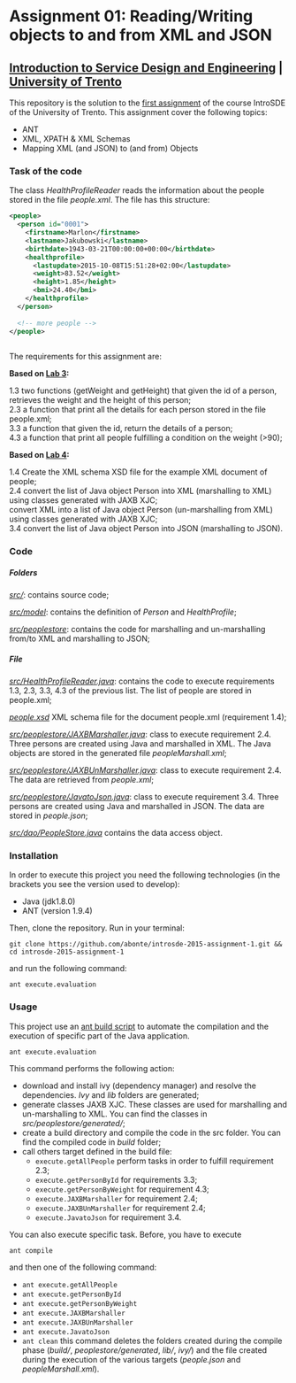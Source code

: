 # Assignment 01: Reading/Writing objects to and from XML and JSON

## [Introduction to Service Design and Engineering](https://github.com/IntroSDE) | [University of Trento](http://www.unitn.it/) 


This repository is the solution to the [first assignment](https://sites.google.com/a/unitn.it/introsde_2015-16/lab-sessions/assignments/assignment-1) of the course IntroSDE of the University of Trento. This assignment cover the following topics:

* ANT
* XML, XPATH & XML Schemas
* Mapping XML (and JSON) to (and from) Objects

### Task of the code

The class *HealthProfileReader* reads the information about the people stored in the file *people.xml*. The file has this structure:

```xml
<people>
  <person id="0001">
    <firstname>Marlon</firstname>
    <lastname>Jakubowski</lastname>
    <birthdate>1943-03-21T00:00:00+00:00</birthdate>
    <healthprofile>
      <lastupdate>2015-10-08T15:51:28+02:00</lastupdate>
      <weight>83.52</weight>
      <height>1.85</height>
      <bmi>24.40</bmi>
    </healthprofile>
  </person>
  
  <!-- more people -->
</people>
  
```
The requirements for this assignment are:

**Based on [Lab 3](https://github.com/IntroSDE/lab03):**

1.3 two functions (getWeight and getHeight) that given the id of a person, retrieves the weight and the height of this person;  
2.3 a function that print all the details for each person stored in the file people.xml;  
3.3 a function that given the id, return the details of a person;  
4.3 a function that print all people fulfilling a condition on the weight (>90);

**Based on [Lab 4](https://github.com/IntroSDE/lab04):**
    
1.4 Create the XML schema XSD file for the example XML document of people;  
2.4 convert the list of Java object Person into XML (marshalling to XML) using classes generated with JAXB XJC;  
    convert XML into a list of Java object Person (un-marshalling from XML) using classes generated with JAXB XJC;  
3.4 convert the list of Java object Person into JSON (marshalling to JSON).

### Code

##### Folders

*[src/](src/)*: contains source code;

*[src/model](src/model)*: contains the definition of *Person* and *HealthProfile*;

*[src/peoplestore](src/peoplestore)*: contains the code for marshalling and un-marshalling from/to XML and marshalling to JSON;

##### File
*[src/HealthProfileReader.java](src/HealthProfileReader.java)*: contains the code to execute requirements 1.3, 2.3, 3.3, 4.3 of the previous list. The list of people are stored in people.xml;

*[people.xsd](people.xsd)* XML schema file for the document people.xml (requirement 1.4);

*[src/peoplestore/JAXBMarshaller.java](src/peoplestore/JAXBMarshaller.java)*: class to execute requirement 2.4. Three persons are created using Java and marshalled in XML. The Java objects are stored in the generated file *peopleMarshall.xml*;

*[src/peoplestore/JAXBUnMarshaller.java](src/peoplestore/JAXBUnMarshaller.java)*: class to execute requirement 2.4. The data are retrieved from *people.xml*;

*[src/peoplestore/JavatoJson.java](src/JavatoJson.java)*: class to execute requirement 3.4. Three persons are created using Java and marshalled in JSON. The data are stored in *people.json*; 

*[src/dao/PeopleStore.java](src/dao/PeopleStore.java)* contains the data access object.

### Installation

In order to execute this project you need the following technologies (in the brackets you see the version used to develop):

* Java (jdk1.8.0)
* ANT (version 1.9.4)

Then, clone the repository. Run in your terminal:

```
git clone https://github.com/abonte/introsde-2015-assignment-1.git && cd introsde-2015-assignment-1
```

and run the following command:
```
ant execute.evaluation
```

### Usage
This project use an [ant build script](build.xml) to automate the compilation and the execution of specific part of the Java application.
```
ant execute.evaluation
```
This command performs the following action:

* download and install ivy (dependency manager) and resolve the dependencies. *Ivy* and *lib* folders are generated;
* generate classes JAXB XJC. These classes are used for marshalling and un-marshalling to XML. You can find the classes in *src/peoplestore/generated/*;
* create a build directory and compile the code in the src folder. You can find the compiled code in *build* folder;
* call others target defined in the build file:
    * `execute.getAllPeople` perform tasks in order to fulfill requirement 2.3;
    * `execute.getPersonById` for requirements 3.3;
    * `execute.getPersonByWeight` for requirement 4.3;
    * `execute.JAXBMarshaller` for requirement 2.4;
    * `execute.JAXBUnMarshaller` for requirement 2.4;
    * `execute.JavatoJson` for requirement 3.4.

You can also execute specific task. Before, you have to execute
```
ant compile
```
and then one of the following command:

* `ant execute.getAllPeople`
* `ant execute.getPersonById`
* `ant execute.getPersonByWeight`
* `ant execute.JAXBMarshaller`
* `ant execute.JAXBUnMarshaller`
* `ant execute.JavatoJson`
* `ant clean` this command deletes the folders created during the compile phase (*build/*, *peoplestore/generated*, *lib/*, *ivy/*) and the file created during the execution of the various targets (*people.json* and *peopleMarshall.xml*). 
